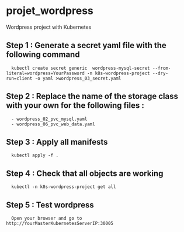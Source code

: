 # projet_wordpress
 Wordpress project with Kubernetes

## Step 1 : Generate a secret yaml file with the following command

      kubectl create secret generic  wordpress-mysql-secret --from-literal=wordpress=YourPassword -n k8s-wordpress-project --dry-run=client -o yaml >wordpress_03_secret.yaml

## Step 2 : Replace the name of the storage class with your own for the following files :

      - wordpress_02_pvc_mysql.yaml
      - wordpress_06_pvc_web_data.yaml

## Step 3 : Apply all manifests

      kubectl apply -f .

## Step 4 : Check that all objects are working

      kubectl -n k8s-wordpress-project get all

## Step 5 : Test wordpress

      Open your browser and go to http://YourMasterKubernetesServerIP:30005
